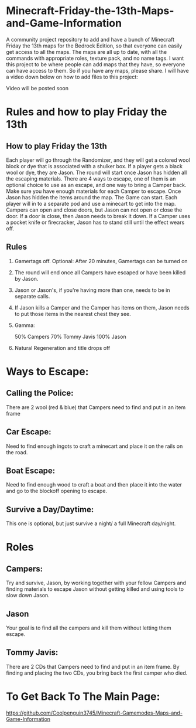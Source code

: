 # Minecraft-Friday-the-13th-Maps-and-Game-Information

A community project repository to add and have a bunch of Minecraft Friday the 13th maps for the Bedrock Edition, so that everyone can easily get access to all the maps. The maps are all up to date, with all the commands with appropriate roles, texture pack, and no name tags. I want this project to be where people can add maps that they have, so everyone can have access to them. So if you have any maps, please share. I will have a video down below on how to add files to this project:

Video will be posted soon

# Rules and how to play Friday the 13th

## How to play Friday the 13th

Each player will go through the Randomizer, and they will get a colored wool block or dye that is associated with a shulker box. If a player gets a black wool or dye, they are Jason. The round will start once Jason has hidden all the escaping materials. There are 4 ways to escape, one of them is an optional choice to use as an escape, and one way to bring a Camper back. Make sure you have enough materials for each Camper to escape. Once Jason has hidden the items around the map. The Game can start. Each player will in to a separate pod and use a minecart to get into the map. Campers can open and close doors, but Jason can not open or close the door. If a door is close, then Jason needs to break it down. If a Camper uses a pocket knife or firecracker, Jason has to stand still until the effect wears off.


## Rules

1. Gamertags off.
Optional: After 20 minutes, Gamertags can be turned on

3. The round will end once all Campers have escaped or have been killed by Jason.

4. Jason or Jason's, if you're having more than one, needs to be in separate calls.

5. If Jason kills a Camper and the Camper has items on them, Jason needs to put those items in the nearest chest they see.

6. Gamma:

   50% Campers
   70% Tommy Javis
   100% Jason

7. Natural Regeneration and title drops off

# Ways to Escape:

## Calling the Police:

There are 2 wool (red & blue) that Campers need to find and put in an item frame

## Car Escape:

Need to find enough ingots to craft a minecart and place it on the rails on the road.

## Boat Escape:

Need to find enough wood to craft a boat and then place it into the water and go to the blockoff opening to escape.

## Survive a Day/Daytime:

This one is optional, but just survive a night/ a full Minecraft day/night.

# Roles

## Campers:

Try and survive, Jason, by working together with your fellow Campers and finding materials to escape Jason without getting killed and using tools to slow down Jason.

## Jason

Your goal is to find all the campers and kill them without letting them escape.

## Tommy Javis: 

There are 2 CDs that Campers need to find and put in an item frame. By finding and placing the two CDs, you bring back the first camper who died.

# To Get Back To The Main Page:
https://github.com/Coolpenguin3745/Minecraft-Gamemodes-Maps-and-Game-Information 
